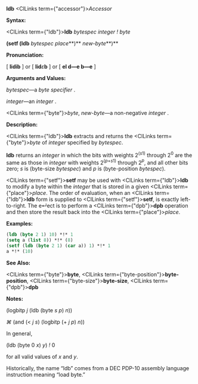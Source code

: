 **ldb** <ClLinks  term={"accessor"}><i>Accessor</i></ClLinks> 



**Syntax:** 



<ClLinks  term={"ldb"}><b>ldb</b></ClLinks> *bytespec integer ! byte* 



**(setf (ldb** *bytespec place***)** *new-byte***)** 



**Pronunciation:** 



[ **lidib** ] or [ **lid***ε***b** ] or [ **el d—e b—e** ] 



**Arguments and Values:** 



*bytespec*—a *byte specifier* . 



*integer*—an *integer* . 



<ClLinks  term={"byte"}><i>byte</i></ClLinks>, *new-byte*—a non-negative *integer* . 



**Description:** 



<ClLinks  term={"ldb"}><b>ldb</b></ClLinks> extracts and returns the <ClLinks  term={"byte"}><i>byte</i></ClLinks> of *integer* specified by *bytespec*. 



<b>ldb</b> returns an <i>integer</i> in which the bits with weights 2<sup>(<i>s</i>1)</sup> through 2<sup>0</sup> are the same as those in <i>integer</i> with weights 2<sup>(<i>p</i>+<i>s</i>1)</sup> through 2<i><sup>p</sup></i>, and all other bits zero; <i>s</i> is (byte-size <i>bytespec</i>) and <i>p</i> is (byte-position <i>bytespec</i>). 



<ClLinks  term={"setf"}><b>setf</b></ClLinks> may be used with <ClLinks  term={"ldb"}><b>ldb</b></ClLinks> to modify a byte within the *integer* that is stored in a given <ClLinks  term={"place"}><i>place</i></ClLinks>. The order of evaluation, when an <ClLinks  term={"ldb"}><b>ldb</b></ClLinks> form is supplied to <ClLinks  term={"setf"}><b>setf</b></ClLinks>, is exactly left-to-right. The e↵ect is to perform a <ClLinks  term={"dpb"}><b>dpb</b></ClLinks> operation and then store the result back into the <ClLinks  term={"place"}><i>place</i></ClLinks>. 



**Examples:**
```lisp
(ldb (byte 2 1) 10) *!* 1 
(setq a (list 8)) *!* (8) 
(setf (ldb (byte 2 1) (car a)) 1) *!* 1 
a *!* (10) 
```
**See Also:** 



<ClLinks  term={"byte"}><b>byte</b></ClLinks>, <ClLinks  term={"byte-position"}><b>byte-position</b></ClLinks>, <ClLinks  term={"byte-size"}><b>byte-size</b></ClLinks>, <ClLinks  term={"dpb"}><b>dpb</b></ClLinks> 







 



 



**Notes:** 



(logbitp *j* (ldb (byte *s p*) *n*)) 



*⌘* (and (&lt; *j s*) (logbitp (+ *j p*) *n*)) 



In general, 



(ldb (byte 0 *x*) *y*) *!* 0 



for all valid values of *x* and *y*. 



Historically, the name “ldb” comes from a DEC PDP-10 assembly language instruction meaning “load byte.” 



